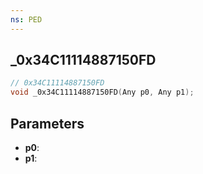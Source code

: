 ```yaml
---
ns: PED
---
```

## _0x34C11114887150FD

```c
// 0x34C11114887150FD
void _0x34C11114887150FD(Any p0, Any p1);
```

## Parameters
* **p0**:
* **p1**:

